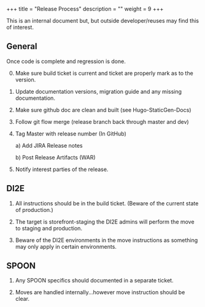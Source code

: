 +++
title = "Release Process"
description = ""
weight = 9
+++

This is an internal document but, but outside developer/reuses may find this of
interest.

## General

Once code is complete and regression is done.

0. Make sure build ticket is current and ticket are properly mark as to the version.

1. Update documentation versions, migration guide and any missing documentation.

2. Make sure github doc are clean and built (see Hugo-StaticGen-Docs)

3. Follow git flow merge (release branch back through master and dev)

4. Tag Master with release number (In GitHub)

	a) Add JIRA Release notes

	b) Post Release Artifacts (WAR)

5. Notify interest parties of the release.


## DI2E

1. All instructions should be in the build ticket.  (Beware of the current state 
of production.)

2. The target is storefront-staging the DI2E admins will perform the move 
to staging and production.

3. Beware of the DI2E environments in the move instructions as something may only
apply in certain environments.


## SPOON

1. Any SPOON specifics should documented in a separate ticket.

2. Moves are handled internally...however move instruction should be clear. 



